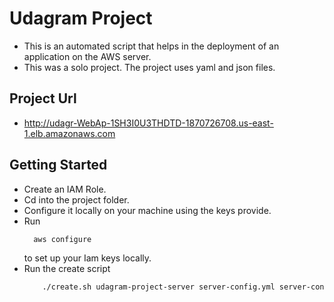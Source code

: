 # Udagram Project

- This is an automated script that helps in the deployment of an application on the AWS server.
- This was a solo project. The project uses yaml and json files.

## Project Url

- http://udagr-WebAp-1SH3I0U3THDTD-1870726708.us-east-1.elb.amazonaws.com

## Getting Started

- Create an IAM Role.
- Cd into the project folder.
- Configure it locally on your machine using the keys provide.
- Run
  ```sh
    aws configure
  ```
  to set up your Iam keys locally.
- Run the create script
  ```sh
      ./create.sh udagram-project-server server-config.yml server-config.json
  ```
